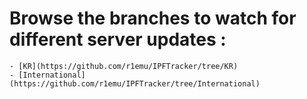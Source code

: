 # Browse the branches to watch for different server updates :

    - [KR](https://github.com/r1emu/IPFTracker/tree/KR)
    - [International](https://github.com/r1emu/IPFTracker/tree/International)


